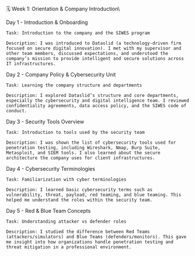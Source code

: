🗓️ Week 1: Orientation & Company Introduction\

Day 1 - Introduction & Onboarding

    Task: Introduction to the company and the SIWES program

    Description: I was introduced to Dataslid (a technology-driven firm focused on secure digital innovation). I met with my supervisor and other team members, discussed expectations, and understood the company’s mission to provide intelligent and secure solutions across IT infrastructures.

Day 2 - Company Policy & Cybersecurity Unit

    Task: Learning the company structure and departments

    Description: I explored Dataslid’s structure and core departments, especially the cybersecurity and digital intelligence team. I reviewed confidentiality agreements, data access policy, and the SIWES code of conduct.

Day 3 - Security Tools Overview

    Task: Introduction to tools used by the security team

    Description: I was shown the list of cybersecurity tools used for penetration testing, including Wireshark, Nmap, Burp Suite, Metasploit, and SIEM tools. I also learned about the secure architecture the company uses for client infrastructures.

Day 4 - Cybersecurity Terminologies

    Task: Familiarization with cyber terminologies

    Description: I learned basic cybersecurity terms such as vulnerability, threat, payload, red teaming, and blue teaming. This helped me understand the roles within the security team.

Day 5 - Red & Blue Team Concepts

    Task: Understanding attacker vs defender roles

    Description: I studied the difference between Red Teams (attackers/simulators) and Blue Teams (defenders/monitors). This gave me insight into how organizations handle penetration testing and threat mitigation in a professional environment.
